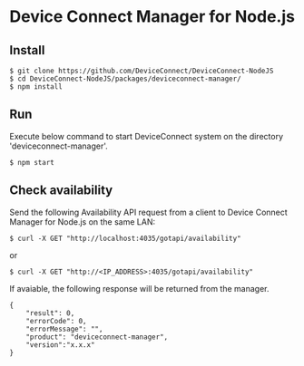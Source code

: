 # Device Connect Manager for Node.js

## Install

```
$ git clone https://github.com/DeviceConnect/DeviceConnect-NodeJS
$ cd DeviceConnect-NodeJS/packages/deviceconnect-manager/
$ npm install
```

## Run

Execute below command to start DeviceConnect system on the directory 'deviceconnect-manager'.

```
$ npm start
```

## Check availability

Send the following Availability API request from a client to Device Connect Manager for Node.js on the same LAN:

```
$ curl -X GET "http://localhost:4035/gotapi/availability"
```

or

```
$ curl -X GET "http://<IP_ADDRESS>:4035/gotapi/availability"
```

If avaiable, the following response will be returned from the manager.

```
{
    "result": 0,
    "errorCode": 0,
    "errorMessage": "",
    "product": "deviceconnect-manager",
    "version":"x.x.x"
}
```
